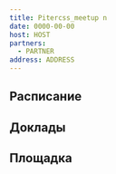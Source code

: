 ```yaml
---
title: Pitercss_meetup n
date: 0000-00-00
host: HOST
partners:
  - PARTNER
address: ADDRESS
---
```


## Расписание

## Доклады

## Площадка

